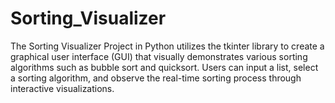 # Sorting_Visualizer
The Sorting Visualizer Project in Python utilizes the tkinter library to create a graphical user interface (GUI) that visually demonstrates various sorting algorithms such as bubble sort and quicksort. Users can input a list, select a sorting algorithm, and observe the real-time sorting process through interactive visualizations.
